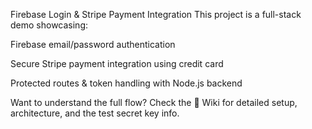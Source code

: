 Firebase Login & Stripe Payment Integration
This project is a full-stack demo showcasing:

Firebase email/password authentication

Secure Stripe payment integration using credit card

Protected routes & token handling with Node.js backend

Want to understand the full flow?
Check the 📘 Wiki for detailed setup, architecture, and the test secret key info.
